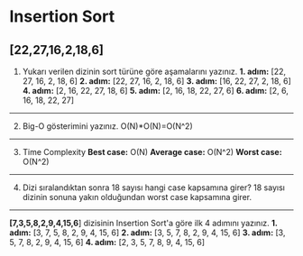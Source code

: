 ﻿
# Insertion Sort
**[22,27,16,2,18,6]**
---
1. Yukarı verilen dizinin sort türüne göre aşamalarını yazınız.
**1. adım:** [22, 27, 16, 2, 18, 6]
**2. adım:** [22, 27, 16, 2, 18, 6]
**3. adım:** [16, 22, 27, 2, 18, 6] 
**4. adım:** [2, 16, 22, 27, 18, 6]
**5. adım:** [2, 16, 18, 22, 27, 6]
**6. adım:** [2, 6, 16, 18, 22, 27]
---
2. Big-O gösterimini yazınız.
O(N)*O(N)=O(N^2)
---
3. Time Complexity
**Best case:** O(N)
**Average case:** O(N^2)
**Worst case:** O(N^2)
---
4. Dizi sıralandıktan sonra 18 sayısı hangi case kapsamına girer?
18 sayısı dizinin sonuna yakın olduğundan worst case kapsamına girer.
---
**[7,3,5,8,2,9,4,15,6**] dizisinin Insertion Sort'a göre ilk 4 adımını yazınız.
**1. adım:** [3, 7, 5, 8, 2, 9, 4, 15, 6]
**2. adım:** [3, 5, 7, 8, 2, 9, 4, 15, 6]
**3. adım:** [3, 5, 7, 8, 2, 9, 4, 15, 6]
**4. adım:** [2, 3, 5, 7, 8, 9, 4, 15, 6]
